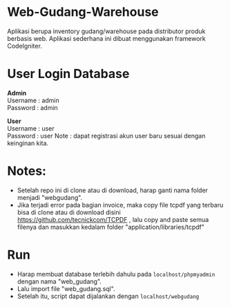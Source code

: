 # Web-Gudang-Warehouse

Aplikasi berupa inventory gudang/warehouse pada distributor produk berbasis web. Aplikasi sederhana ini dibuat menggunakan framework CodeIgniter.

# User Login Database
<strong>Admin</strong><br>
Username : admin<br>
Password : admin

<strong>User</strong><br>
Username : user<br>
Password : user
Note : dapat registrasi akun user baru sesuai dengan keinginan kita.

# Notes:
- Setelah repo ini di clone atau di download, harap ganti nama folder menjadi "webgudang".
- Jika terjadi error pada bagian invoice, maka copy file tcpdf yang terbaru bisa di clone atau di download disini https://github.com/tecnickcom/TCPDF , lalu copy and paste semua filenya dan masukkan kedalam folder "application/libraries/tcpdf"

# Run
- Harap membuat database terlebih dahulu pada <code>localhost/phpmyadmin</code> dengan nama "web_gudang".
- Lalu import file "web_gudang.sql".
- Setelah itu, script dapat dijalankan dengan <code>localhost/webgudang</code>	


